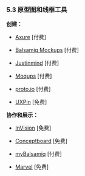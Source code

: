 <!-- 5.3 - Prototyping & Wireframing Tools -->
### 5.3 原型图和线框工具

<!-- Creating: -->
**创建：**

<!-- Axure [$] -->
+ [Axure](http://www.axure.com/) [付费]

<!-- Balsamiq Mockups [$] -->
+ [Balsamiq Mockups](https://balsamiq.com/) [付费]

<!-- Justinmind [$] -->
+ [Justinmind](http://www.justinmind.com/) [付费]

<!-- Moqups [$] -->
+ [Moqups](https://moqups.com/) [付费]

<!-- proto.io [$] -->
+ [proto.io](https://proto.io/) [付费]

<!-- UXPin [free to $] -->
+ [UXPin](http://www.uxpin.com/) [免费]

<!-- Collaboration / Presenting: -->
**协作和展示：**

<!-- InVision [free to $] -->
+ [InVision](http://www.invisionapp.com/) [免费]

<!-- Conceptboard [free to $] -->
+ [Conceptboard](https://conceptboard.com/) [免费]

<!-- myBalsamiq [$] -->
+ [myBalsamiq](https://balsamiq.cloud/) [付费]

<!-- Marvel [free to $] -->
+ [Marvel](https://marvelapp.com/) [免费]